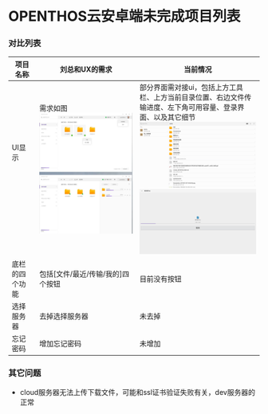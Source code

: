 # OPENTHOS云安卓端未完成项目列表
### 对比列表

项目名称|刘总和UX的需求|当前情况
-----|-----|-----
UI显示&nbsp; &nbsp; &nbsp; &nbsp; &nbsp; &nbsp; &nbsp; &nbsp; &nbsp; &nbsp; &nbsp; &nbsp; &nbsp; &nbsp; &nbsp;&nbsp; &nbsp; &nbsp; &nbsp; &nbsp; &nbsp;|需求如图  <img src="../../../picture/otocloud_ui1.jpg" width="1200">|部分界面需对接ui，包括上方工具栏、上方当前目录位置、右边文件传输进度、左下角可用容量、登录界面、以及其它细节  <img src="../../../picture/otocloud_ui2.png" width="400">  <img src="../../../picture/otocloud_ui3.png" width="400">
底栏的四个功能|包括[文件/最近/传输/我的]四个按钮|目前没有按钮
选择服务器|去掉选择服务器|未去掉
忘记密码|增加忘记密码|未增加

### 其它问题
   - cloud服务器无法上传下载文件，可能和ssl证书验证失败有关，dev服务器的正常
